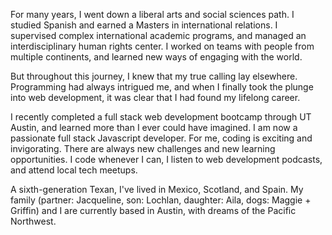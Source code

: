 For many years, I went down a liberal arts and social sciences path. I studied Spanish and earned a Masters in international relations. I supervised complex international academic programs, and managed an interdisciplinary human rights center. I worked on teams with people from multiple continents, and learned new ways of engaging with the world.

But throughout this journey, I knew that my true calling lay elsewhere. Programming had always intrigued me, and when I finally took the plunge into web development, it was clear that I had found my lifelong career.

I recently completed a full stack web development bootcamp through UT Austin, and learned more than I ever could have imagined. I am now a passionate full stack Javascript developer. For me, coding is exciting and invigorating. There are always new challenges and new learning opportunities. I code whenever I can, I listen to web development podcasts, and attend local tech meetups.

A sixth-generation Texan, I've lived in Mexico, Scotland, and Spain. My family (partner: Jacqueline, son: Lochlan, daughter: Aila, dogs: Maggie + Griffin) and I are currently based in Austin, with dreams of the Pacific Northwest.